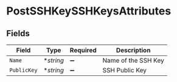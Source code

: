 # PostSSHKeySSHKeysAttributes


## Fields

| Field               | Type                | Required            | Description         |
| ------------------- | ------------------- | ------------------- | ------------------- |
| `Name`              | **string*           | :heavy_minus_sign:  | Name of the SSH Key |
| `PublicKey`         | **string*           | :heavy_minus_sign:  | SSH Public Key      |